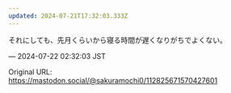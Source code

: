 ```yaml
---
updated: 2024-07-21T17:32:03.333Z
---
```


<p>それにしても、先月くらいから寝る時間が遅くなりがちでよくない。</p>

&mdash; 2024-07-22 02:32:03 JST

Original URL: https://mastodon.social/@sakuramochi0/112825671570427601
